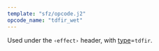 ```yaml
---
template: "sfz/opcode.j2"
opcode_name: "tdfir_wet"
---
```

Used under the `‹effect›` header, with [type]=`tdfir`.


[type]: type.md#tdfir
